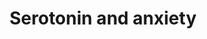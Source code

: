 ---
annotations:
- id: PW:0000316
  parent: regulatory pathway
  type: Pathway Ontology
  value: calcium/calmodulin dependent kinase signaling pathway
- id: PW:0000319
  parent: regulatory pathway
  type: Pathway Ontology
  value: altered calcineurin signaling pathway
- id: PW:0000854
  parent: signaling pathway
  type: Pathway Ontology
  value: serotonin signaling pathway
- id: DOID:2030
  parent: disease of mental health
  type: Disease Ontology
  value: anxiety disorder
- id: CL:0000850
  parent: native cell
  type: Cell Type Ontology
  value: serotonergic neuron
- id: CL:0000850
  parent: native cell
  type: Cell Type Ontology
  value: serotonergic neuron
- id: DOID:2030
  parent: disease of mental health
  type: Disease Ontology
  value: anxiety disorder
- id: PW:0000854
  parent: signaling pathway
  type: Pathway Ontology
  value: serotonin signaling pathway
- id: PW:0000319
  parent: regulatory pathway
  type: Pathway Ontology
  value: altered calcineurin signaling pathway
- id: PW:0001187
  parent: regulatory pathway
  type: Pathway Ontology
  value: calcium/calmodulin dependent kinase 1 signaling pathway
authors:
- Khanspers
description: Benekareddy et al observed the phenomenon that rats who were maternally
  separated show increased levels of induced anxiety-related behaviour during adulthood.
  Type 2 serotonin receptors have been implicated in anxiety related behaviour and
  may be suitable targets for reducing anxiety response. Benekareddy et al report
  that treatment with ketanserin (a serotonergic antagonist) during postnatal life
  blocked the long-lasting effects of maternal separation on anxiety behavior in the
  open field test and the elevated plus maze. Immediate Early Genes such as Arc have
  been found to be significantly affected in expression (Benekareddy et al). The downstream
  and upstream gene products of Arc were partly elucidated and presented in a pathway.  Proteins
  on this pathway have targeted assays available via the [https://assays.cancer.gov/available_assays?wp_id=WP3947
  CPTAC Assay Portal]
last-edited: 2019-09-03
organisms:
- Homo sapiens
redirect_from:
- /index.php/Pathway:WP3947
- /instance/WP3947
revision: null
schema-jsonld:
- '@context': https://schema.org/
  '@id': https://wikipathways.github.io/pathways/WP3947.html
  '@type': Dataset
  creator:
    '@type': Organization
    name: WikiPathways
  description: Benekareddy et al observed the phenomenon that rats who were maternally
    separated show increased levels of induced anxiety-related behaviour during adulthood.
    Type 2 serotonin receptors have been implicated in anxiety related behaviour and
    may be suitable targets for reducing anxiety response. Benekareddy et al report
    that treatment with ketanserin (a serotonergic antagonist) during postnatal life
    blocked the long-lasting effects of maternal separation on anxiety behavior in
    the open field test and the elevated plus maze. Immediate Early Genes such as
    Arc have been found to be significantly affected in expression (Benekareddy et
    al). The downstream and upstream gene products of Arc were partly elucidated and
    presented in a pathway.  Proteins on this pathway have targeted assays available
    via the [https://assays.cancer.gov/available_assays?wp_id=WP3947 CPTAC Assay Portal]
  keywords:
  - ''
  - ADRA1A
  - ARC
  - CAMK2B
  - CRH
  - Ca2+
  - DOC
  - FMR1
  - FOS
  - GABRA1
  - GRM1
  - HTR1A
  - HTR2A
  - HTR2C
  - Ketanserin
  - PLCD4
  - PLEK
  - POMC
  - PPP3CA
  - PRKCB
  - THDOC
  - TRPV1
  - eEF2
  - eEF2-P
  - eEF2K
  license: CC0
  name: Serotonin and anxiety
seo: CreativeWork
title: Serotonin and anxiety
wpid: WP3947
---